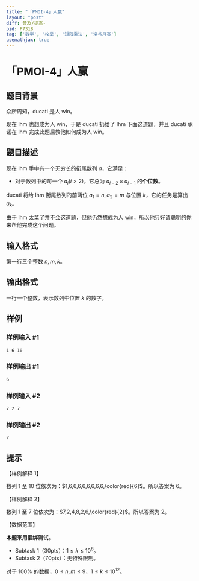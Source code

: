 ```yaml
---
title: "「PMOI-4」人赢"
layout: "post"
diff: 普及/提高-
pid: P7318
tag: ['数学', '枚举', '矩阵乘法', '洛谷月赛']
usemathjax: true
---
```


# 「PMOI-4」人赢
## 题目背景

众所周知，ducati 是人 win。

现在 lhm 也想成为人 win，于是 ducati 扔给了 lhm 下面这道题，并且 ducati 承诺在 lhm 完成此题后教他如何成为人 win。
## 题目描述

现在 lhm 手中有一个无穷长的衔尾数列 $a$，它满足：

- 对于数列中的每一个 $a_i(i>2)$，它总为 $a_{i-2} \times a_{i-1}$ 的**个位数**。

ducati 将给 lhm 衔尾数列的前两位 $a_1=n,a_2=m$ 与位置 $k$，它的任务是算出 $a_k$。

由于 lhm 太菜了并不会这道题，但他仍然想成为人 win，所以他只好请聪明的你来帮他完成这个问题。
## 输入格式

第一行三个整数 $n,m,k$。
## 输出格式

一行一个整数，表示数列中位置 $k$ 的数字。
## 样例

### 样例输入 #1
```
1 6 10
```
### 样例输出 #1
```
6
```
### 样例输入 #2
```
7 2 7
```
### 样例输出 #2
```
2
```
## 提示

【样例解释 $1$】

数列 $1$ 至 $10$ 位依次为：$1,6,6,6,6,6,6,6,6,\color{red}{6}$。所以答案为 $6$。

【样例解释 $2$】

数列 $1$ 至 $7$ 位依次为：$7,2,4,8,2,6,\color{red}{2}$。所以答案为 $2$。


【数据范围】

**本题采用捆绑测试**。

- Subtask 1（30pts）：$1 \leq k \leq 10^6$。
- Subtask 2（70pts）：无特殊限制。

对于 $100\%$ 的数据，$0 \leq n,m \leq 9$，$1 \leq k \leq 10^{12}$。
